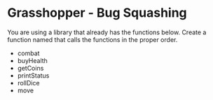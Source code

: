 <h1>Grasshopper - Bug Squashing</h1>

<p>You are using a library that already has the functions below. Create a function named that calls the functions in the proper order.</p>


- combat
- buyHealth
- getCoins
- printStatus
- rollDice
- move

